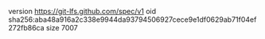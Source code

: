 version https://git-lfs.github.com/spec/v1
oid sha256:aba48a916a2c338e9944da93794506927cece9e1df0629ab71f04ef272fb86ca
size 7007
